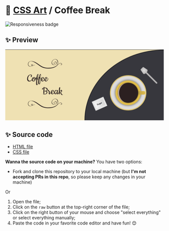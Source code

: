 # 🎨 [CSS Art](https://github.com/bugahontas/css-art) / Coffee Break

![Responsiveness badge](https://img.shields.io/static/v1?label=Responsive&message=No&color=red&style=for-the-badge)

## ✨ Preview

![Preview](screenshot/coffee-break.png)

## ✨ Source code

- [HTML file](https://github.com/bugahontas/css-art/blob/main/coffee-break/coffee-break.html)
- [CSS file](https://github.com/bugahontas/css-art/blob/main/coffee-break/coffee-break.css)

**Wanna the source code on your machine?** You have two options:
- Fork and clone this repository to your local machine (but **I'm not accepting PRs in this repo**, so please keep any changes in your machine)
 
Or  

1. Open the file;
2. Click on the ```raw``` button at the top-right corner of the file;
3. Click on the right button of your mouse and choose "select everything" or select everything manually;
4. Paste the code in your favorite code editor and have fun! 😊 

